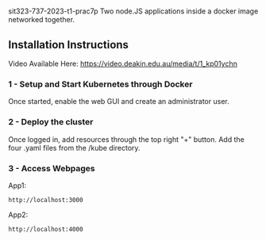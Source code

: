 # 
sit323-737-2023-t1-prac7p
Two node.JS applications inside a docker image networked together.

## Installation Instructions
Video Available Here: https://video.deakin.edu.au/media/t/1_kp01ychn  

### 1 - Setup and Start Kubernetes through Docker
Once started, enable the web GUI and create an administrator user.

### 2 - Deploy the cluster
Once logged in, add resources through the top right "+" button. Add the four .yaml files from the /kube directory.

### 3 - Access Webpages
App1:
```
http://localhost:3000
```
App2:
```
http://localhost:4000
```
